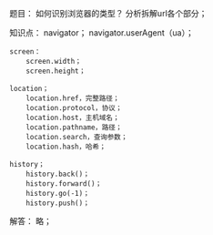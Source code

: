 题目：
    如何识别浏览器的类型？
    分析拆解url各个部分；

知识点：
    navigator；
        navigator.userAgent（ua）；

    screen：
        screen.width；
        screen.height；

    location；
        location.href，完整路径；
        location.protocol，协议；
        location.host，主机域名；
        location.pathname，路径；
        location.search，查询参数；
        location.hash，哈希；

    history；
        history.back()；
        history.forward()；
        history.go(-1)；
        history.push()；

解答：
    略；